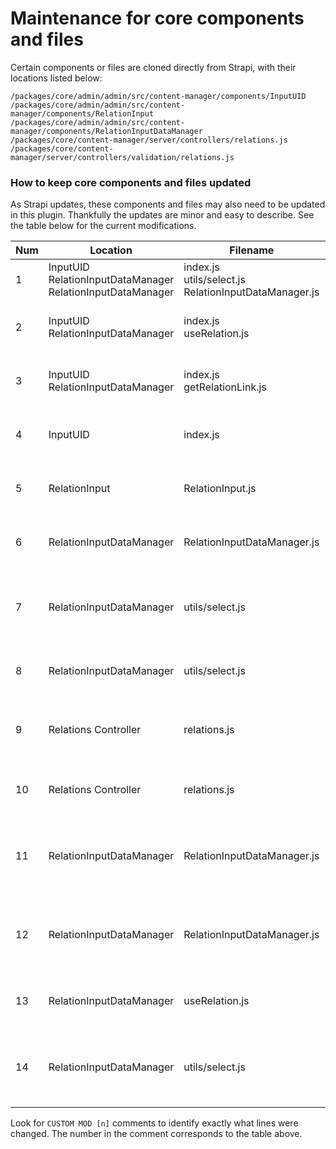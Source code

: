 # Maintenance for core components and files

Certain components or files are cloned directly from Strapi, with their locations listed below:

```
/packages/core/admin/admin/src/content-manager/components/InputUID
/packages/core/admin/admin/src/content-manager/components/RelationInput
/packages/core/admin/admin/src/content-manager/components/RelationInputDataManager
/packages/core/content-manager/server/controllers/relations.js
/packages/core/content-manager/server/controllers/validation/relations.js
```

### How to keep core components and files updated

As Strapi updates, these components and files may also need to be updated in this plugin. Thankfully the updates are minor and easy to describe. See the table below for the current modifications.

| Num | Location | Filename | Description |
|-|-|-|-|
| 1 | InputUID<br>RelationInputDataManager<br>RelationInputDataManager | index.js<br>utils/select.js<br>RelationInputDataManager.js | The `useMenuData` hook will be used in place of `useCMEditViewDataManager`. |
| 2 | InputUID<br>RelationInputDataManager | index.js<br>useRelation.js | The path to `axiosInstance` is updated to use the instance provided in the plugin. |
| 3 | InputUID<br>RelationInputDataManager | index.js<br>getRelationLink.js | The `getRequestUrl` util will not be used. Instead, we use explicit paths for `/content-manager/` routes. |
| 4 | InputUID | index.js | The `createdAtName` var will be explicitly defined as `createdAt` instead of deriving from `layout` data. |
| 5 | RelationInput | RelationInput.js | The `usePrev`  hook was cloned into this component directory and the import path updated. |
| 6 | RelationInputDataManager | RelationInputDataManager.js | The `useRelation`  hook was cloned into this component directory and the import path updated. |
| 7 | RelationInputDataManager | utils/select.js | This plugin does not handle RBAC yet. Previous props from `useCMEditViewDataManager` are hard-coded in the plugin. |
| 8 | RelationInputDataManager | utils/select.js | The `slug` value from `useCMEditViewDataManager` is hard-coded to `plugin::menus.menu-item`. |
| 9 | Relations Controller | relations.js | The `getService` util will not be used. Instead we provide a custom one that points to the `content-manager` plugin. |
| 10 | Relations Controller | relations.js | RBAC is not currently supported with this plugin so permission checks are commented out. |
| 11 | RelationInputDataManager | RelationInputDataManager.js | Because menu items' fields are nested in the root menu `items` prop, we need extra handling for the field name vs field key. |
| 12 | RelationInputDataManager | RelationInputDataManager.js | Because menu items' fields are nested in the root menu `items` prop, we need extra handling for accessing values of relation fields. |
| 13 | RelationInputDataManager | useRelation.js | Because we are not using a reducer, we remove the `onLoad` dependency from `useEffect`. |
| 14 | RelationInputDataManager | utils/select.js | Because menu items' fields are nested in the root menu `items` prop, we need extra handling when using the menu item `id` vs. the root menu `id`. |

Look for `CUSTOM MOD [n]` comments to identify exactly what lines were changed. The number in the comment corresponds to the table above.
